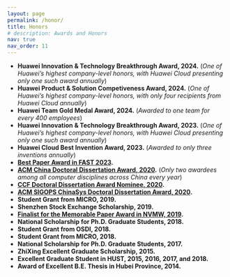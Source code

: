 ```yaml
---
layout: page
permalink: /honor/
title: Honors
# description: Awards and Honors
nav: true
nav_order: 11
---
```


* **Huawei Innovation & Technology Breakthrough Award, 2024.** (*One of Huawei’s highest company-level honors, with Huawei Cloud presenting only one such award annually*)
* **Huawei Product & Solution Competiveness Award, 2024.** (*One of Huawei’s highest company-level honors, with only four recipients from Huawei Cloud annually*)
* **Huawei Team Gold Medal Award, 2024.** (*Awarded to one team for every 400 employees*)
* **Huawei Innovation & Technology Breakthrough Award, 2023.** (*One of Huawei’s highest company-level honors, with Huawei Cloud presenting only one such award annually*)
* **Huawei Cloud Best Invention Award, 2023.** (*Awarded to only three inventions annually*)
*  **[Best Paper Award in FAST 2023](https://www.usenix.org/conferences/best-papers?taxonomy_vocabulary_1_tid=2023&title_1=FAST).**
*  **[ACM China Doctoral Dissertation Award, 2020](https://www.acmturc.com/2021/cn/doctoral_thesis_award.html).** (*Only two awardees among all computer disciplines across China every year*)
*  **[CCF Doctoral Dissertation Award Nominee, 2020](https://www.ccf.org.cn/yxbsxwlwjtm/2021-01-14/721436.shtml).**
*  **[ACM SIGOPS ChinaSys Doctoral Dissertation Award, 2020](https://chinasys.org/doku.php?id=home).**
*  **Student Grant from MICRO, 2019.**
*  **Shenzhen Stock Exchange Scholarship, 2019.**
*  **[Finalist for the Memorable Paper Award in NVMW, 2019](http://nvmw.ucsd.edu/2019/program-2/).**
*  **National Scholarship for Ph.D. Graduate Students, 2018.**
*  **Student Grant from OSDI, 2018.**
*  **Student Grant from MICRO, 2018.**
*  **National Scholarship for Ph.D. Graduate Students, 2017.**
*  **ZhiXing Excellent Graduate Scholarship, 2015.**
*  **Excellent Graduate Student in HUST, 2015, 2016, 2017, and 2018.**
*  **Award of Excellent B.E. Thesis in Hubei Province, 2014.**

